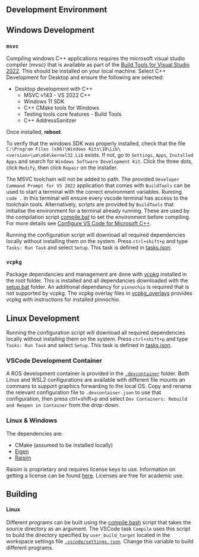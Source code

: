 ## Development Environment

## Windows Development

### `msvc`

Compiling windows C++ applications requires the microsoft visual studio compiler
(mvsc) that is available as part of the [Build Tools for Visual Studio 2022](https://visualstudio.microsoft.com/downloads/).
This should be installed on your local machine. Select C++ Development for
Desktop and ensure the following are selected:
- Desktop development with C++
    - MSVC v143 - VS 2022 C++ 
    - Windows 11 SDK
    - C++ CMake tools for Windows
    - Testing tools core features - Build Tools
    - C++ AddressSanitzer

Once installed, **reboot**.

To verify that the windows SDK was properly installed, check that the file
`C:\Program Files (x86)\Windows Kits\10\Lib\<version>\um\x64\kernel32.Lib`
exists. If not, go to `Settings`, `Apps`, `Installed Apps` and search for
`Windows Software Development Kit`. Click the three dots, click `Modify`, then
click `Repair` on the installer.

The MSVC toolchain will not be added to path. The provided `Developer Command
Prompt for VS 2022`  application that comes with `BuildTools` can be used to
start a terminal with the correct environment variables. Running `code .` in
this terminal will ensure every vscode terminal has access to the toolchain
tools. Alternatively, scripts are provided by `BuildTools` that initialise the
environment for a terminal already running. These are used by the compilation
script [compile.bat](scripts/compile.bat) to set the environment before
compiling. For more details see [Configure VS Code for Microsoft
C++](https://code.visualstudio.com/docs/cpp/config-msvc#_prerequisites).

Running the configuration script will download all required dependencies locally
without installing them on the system. Press `ctrl+shift+p` and type `Tasks: Run
Task` and select `Setup`. This task is defined in
[tasks.json](.vscode/tasks.json).

### `vcpkg`

Package dependancies and management are done with
[vcpkg](https://vcpkg.io/en/index.html) installed in the root folder. This is
installed and all dependancies downloaded with the
[setup.bat](scripts/windows/setup.bat) folder. An additional dependancy for
`pinnochio` is required that is not supported by vcpkg. The vcpkg overlay
files in [vcpkg_overlays](vcpkg_overlays\pinnochio) provides vcpkg with
instructions for installed pinnochio.

## Linux Development

Running the configuration script will download all required dependencies locally without installing them on the system. Press `ctrl+shift+p` and type `Tasks: Run
Task` and select `Setup`. This task is defined in
[tasks.json](.vscode/tasks.json).

### VSCode Development Container

A ROS development container is provided in the [`.devcontainer`](.devcontainer)
folder. Both Linux and WSL2 configurations are available with different file
mounts an commans to support graphics forwarding to the local OS. Copy and
rename the relevant configuration file to `.devcontainer.json` to use that
configuration, then press ctrl+shift+p and select `Dev Containers: Rebuild and
Reopen in Container` from the drop-down.

### Linux & Windows

The dependencies are:
- CMake (assumed to be installed locally)
- [Eigen](https://eigen.tuxfamily.org/index.php?title=Main_Page)
- [Raisim](https://raisim.com/)

Raisim is proprietary and requires license keys to use. Information on getting
a license can be found [here](https://raisim.com/sections/License.html).
Licenses are free for academic use.

## Building

#### Linux

Different programs can be built using the [compile.bash](scripts/compile.bash)
script that takes the source directory as an argument. The VSCode task `Compile`
uses this script to build the directory specified by `user_build_target` located
in the workspace settings file [`.vscode/settings.json`](.vscode/settings.json).
Change this variable to build different programs.
